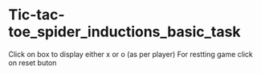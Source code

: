 # Tic-tac-toe_spider_inductions_basic_task
 Click on box to display either x or o (as per player) 
 For restting game click on reset buton
